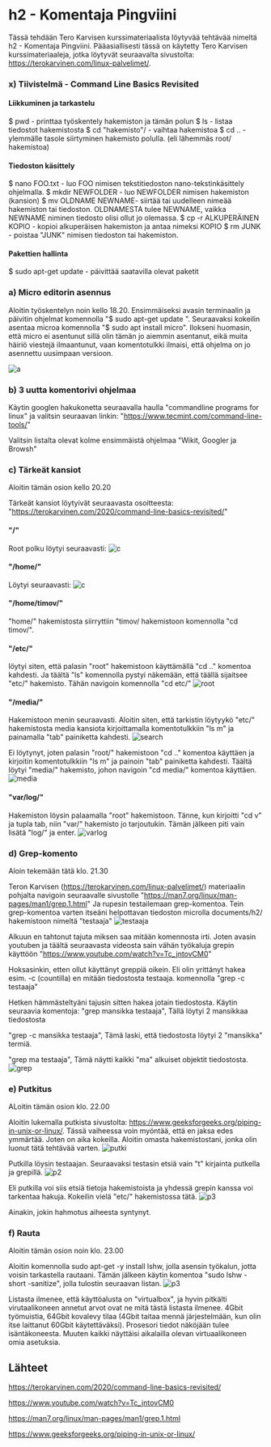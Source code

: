 # h2 - Komentaja Pingviini
Tässä tehdään Tero Karvisen kurssimateriaalista löytyvää tehtävää nimeltä h2 - Komentaja Pingviini.
Pääasiallisesti tässä on käytetty Tero Karvisen kurssimateriaaleja, jotka löytyvät seuraavalta sivustolta: https://terokarvinen.com/linux-palvelimet/.

### x) Tiivistelmä - Command Line Basics Revisited

#### Liikkuminen ja tarkastelu
$ pwd - printtaa työskentely hakemiston ja tämän polun
$ ls - listaa tiedostot hakemistosta
$ cd "hakemisto"/ - vaihtaa hakemistoa
$ cd .. - ylemmälle tasole siirtyminen hakemisto polulla. (eli lähemmäs root/ hakemistoa)

#### Tiedoston käsittely
$ nano FOO.txt - luo FOO nimisen tekstitiedoston nano-tekstinkäsittely ohjelmalla.
$ mkdir NEWFOLDER - luo NEWFOLDER nimisen hakemiston (kansion)
$ mv OLDNAME NEWNAME- siirtää tai uudelleen nimeää hakemiston tai tiedoston. OLDNAMESTA tulee NEWNAME, vaikka NEWNAME niminen tiedosto olisi ollut jo olemassa.
$ cp -r ALKUPERÄINEN KOPIO - kopioi alkuperäisen hakemiston ja antaa nimeksi KOPIO
$ rm JUNK - poistaa "JUNK" nimisen tiedoston tai hakemiston.

#### Pakettien hallinta
$ sudo apt-get update - päivittää saatavilla olevat paketit

### a) Micro editorin asennus

Aloitin työskentelyn noin kello 18.20. Ensimmäiseksi avasin terminaalin ja päivitin ohjelmat komennolla "$ sudo apt-get update
". Seuraavaksi kokeilin asentaa microa komennolla "$ sudo apt install micro". Ilokseni huomasin, että micro ei asentunut sillä olin tämän jo aiemmin asentanut, eikä muita häiriö viestejä ilmaantunut, vaan komentotulkki ilmaisi, että ohjelma on jo asennettu uusimpaan versioon.

![a](images/micro.png)

### b) 3 uutta komentorivi ohjelmaa

Käytin googlen hakukonetta seuraavalla haulla "commandline programs for linux" ja valitsin seuraavan linkin: "https://www.tecmint.com/command-line-tools/"

Valitsin listalta olevat kolme ensimmäistä ohjelmaa "Wikit, Googler ja Browsh"


### c) Tärkeät kansiot

Aloitin tämän osion kello 20.20

Tärkeät kansiot löytyivät seuraavasta osoitteesta: "https://terokarvinen.com/2020/command-line-basics-revisited/"

#### "/" 
Root polku löytyi seuraavasti:
![c](images/root.png)

#### "/home/" 
Löytyi seuraavasti:
![c](images/home.png)

#### "/home/timov/" 
"home/" hakemistosta siirryttiin "timov/ hakemistoon komennolla "cd timov/". 

#### "/etc/" 
löytyi siten, että palasin "root" hakemistoon käyttämällä "cd .." komentoa kahdesti. Ja täältä "ls" komennolla pystyi näkemään, että täällä sijaitsee "etc/" hakemisto. Tähän navigoin komennolla "cd etc/"
![root](images/root.png)

#### "/media/" 
Hakemistoon menin seuraavasti. Aloitin siten, että tarkistin löytyykö "etc/" hakemistosta media kansiota kirjoittamalla komentotulkkiin "ls m" ja painamalla "tab" painiketta kahdesti.
![search](images/searching.png)

Ei löytynyt, joten palasin "root/" hakemistoon "cd .." komentoa käyttäen ja kirjoitin komentotulkkiin "ls m" ja painoin "tab" painiketta kahdesti. Täältä löytyi "media/" hakemisto, johon navigoin "cd media/" komentoa käyttäen.
![media](images/media.png)

#### "var/log/"
Hakemiston löysin palaamalla "root" hakemistoon. Tänne, kun kirjoitti "cd v" ja tupla tab, niin "var/" hakemisto jo tarjoutukin. Tämän jälkeen piti vain lisätä "log/" ja enter.
![varlog](images/var_log2.png)

### d) Grep-komento
Aloin tekemään tätä klo. 21.30

Teron Karvisen (https://terokarvinen.com/linux-palvelimet/) materiaalin pohjalta navigoin seuraavalle sivustolle "https://man7.org/linux/man-pages/man1/grep.1.html" Ja rupesin testailemaan grep-komentoa.
Tein grep-komentoa varten itseäni helpottavan tiedoston microlla documents/h2/ hakemistoon nimeltä "testaaja"
![testaaja](images/testaaja.png)

Alkuun en tahtonut tajuta miksen saa mitään komennosta irti. Joten avasin youtuben ja täältä seuraavasta videosta sain vähän työkaluja grepin käyttöön "https://www.youtube.com/watch?v=Tc_jntovCM0"

Hoksasinkin, etten ollut käyttänyt greppiä oikein. Eli olin yrittänyt hakea esim. -c (countilla) en mitään tiedostosta testaaja. komennolla "grep -c testaaja"

Hetken hämmästeltyäni tajusin sitten hakea jotain tiedostosta.
Käytin seuraavia komentoja:
"grep mansikka testaaja", Tällä löytyi 2 mansikkaa tiedostosta

"grep -c mansikka testaaja", Tämä laski, että tiedostosta löytyi 2 "mansikka" termiä.

"grep ma testaaja", Tämä näytti kaikki "ma" alkuiset objektit tiedostosta.
![grep](images/grep.png)

### e) Putkitus
ALoitin tämän osion klo. 22.00

Aloitin lukemalla putkista sivustolta: https://www.geeksforgeeks.org/piping-in-unix-or-linux/. Tässä vaiheessa voin myöntää, että en jaksa edes ymmärtää. Joten on aika kokeilla.
Aloitin omasta hakemistostani, jonka olin luonut tätä tehtävää varten.
![putki](images/putkia.png)

Putkilla löysin testaajan. Seuraavaksi testasin etsiä vain "t" kirjainta putkella ja grepillä.
![p2](images/putkia2.png)

Eli putkilla voi siis etsiä tietoja hakemistoista ja yhdessä grepin kanssa voi tarkentaa hakuja. Kokeilin vielä "etc/" hakemistossa tätä.
![p3](images/putkia3.png)

Ainakin, jokin hahmotus aiheesta syntynyt.

### f) Rauta
Aloitin tämän osion noin klo. 23.00

Aloitin komennolla sudo apt-get -y install lshw, jolla asensin työkalun, jotta voisin tarkastella rautaani.
Tämän jälkeen käytin komentoa "sudo lshw -short -sanitize", jolla tulostin seuraavan listan.
![p3](images/rauta.png)

Listasta ilmenee, että käyttöalusta on "virtualbox", ja hyvin pitkälti virutaalikoneen annetut arvot ovat ne mitä tästä listasta ilmenee. 4Gbit työmuistia, 64Gbit kovalevy tilaa (4Gbit taitaa mennä järjestelmään, kun olin itse laittanut 60Gbit käytettäväksi). Prosesori tiedot näköjään tulee isäntäkoneesta. Muuten kaikki näyttäisi aikalailla olevan virtuaalikoneen omia asetuksia.

## Lähteet

https://terokarvinen.com/2020/command-line-basics-revisited/

https://www.youtube.com/watch?v=Tc_jntovCM0

https://man7.org/linux/man-pages/man1/grep.1.html

https://www.geeksforgeeks.org/piping-in-unix-or-linux/

